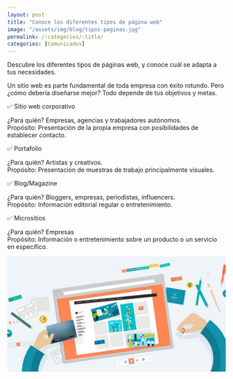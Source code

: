 ```yaml
---
layout: post
title: "Conoce los diferentes tipos de página web"
image: "/assets/img/blog/tipos-paginas.jpg"
permalink: /:categories/:title/
categories: [Comunicados]
---
```



Descubre los diferentes tipos de páginas web, y conoce cuál se adapta a tus necesidades.


Un sitio web es parte fundamental de toda empresa con éxito rotundo. Pero ¿cómo debería diseñarse mejor? Todo depende de tus objetivos y metas.

 ✅ Sitio web corporativo

 ¿Para quién? Empresas, agencias y trabajadores autónomos.
 <br>
 Propósito: Presentación de la propia empresa con posibilidades de establecer contacto.



 ✅ Portafolio

 ¿Para quién? Artistas y creativos.
<br>
 Propósito: Presentación de muestras de trabajo principalmente visuales.


 ✅ Blog/Magazine

 ¿Para quién? Bloggers, empresas, periodistas, influencers.
 <br>
 Propósito: Información editorial regular o entretenimiento.



 ✅ Micrositios

 ¿Para quién? Empresas
 <br>
 Propósito: Información o entretenimiento sobre un producto o un servicio en específico.

 <img src="/assets/img/blog/web-tipo.jpg" class="img-fluid"  alt="Tipos de paginas web">



 





